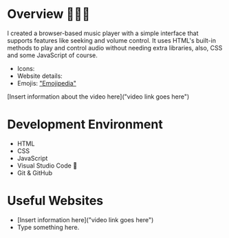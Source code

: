 # Overview 👨🏻‍💻

I created a browser-based music player with a simple interface that supports features like seeking and volume control. It uses HTML's built-in methods to play and control audio without needing extra libraries, also, CSS and some JavaScript of course. 


* Icons:
* Website details: 
* Emojis: ["Emojipedia"]("https://emojipedia.org/")


[Insert information about the video here]("video link goes here")


# Development Environment 

* HTML
* CSS
* JavaScript 
* Visual Studio Code 🔧
* Git & GitHub


# Useful Websites

* [Insert information here]("video link goes here")
* Type something here.
